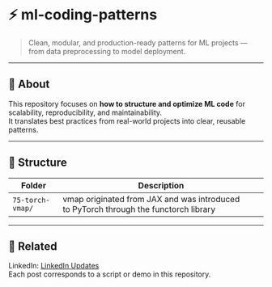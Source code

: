 # ⚡️ ml-coding-patterns

> Clean, modular, and production-ready patterns for ML projects —  
> from data preprocessing to model deployment.

---

## 🧠 About
This repository focuses on **how to structure and optimize ML code** for scalability, reproducibility, and maintainability.  
It translates best practices from real-world projects into clear, reusable patterns.

---

## 📂 Structure
| Folder | Description |
|--------|--------------|
| `75-torch-vmap/` | vmap originated from JAX and was introduced to PyTorch through the functorch library |

---

## 🔗 Related
LinkedIn: [LinkedIn Updates](https://www.linkedin.com/in/backnumber19lim/recent-activity/all/)  
Each post corresponds to a script or demo in this repository.